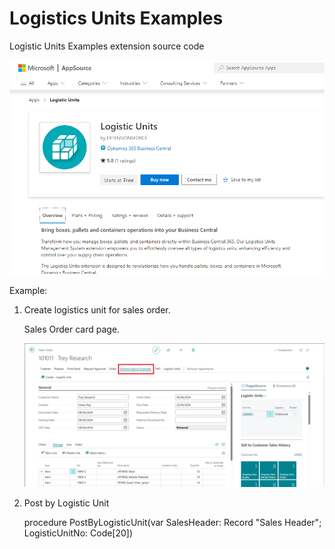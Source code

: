 # Logistics Units Examples
Logistic Units Examples extension source code
  
   ![alt text](https://github.com/ExtensionsForce/LogisticUnitsExamples/blob/main/github/AppsourceLogisticUnits.png)

Example:
1) Create logistics unit for sales order.
   
   Sales Order card page.

   ![alt text](https://github.com/ExtensionsForce/LogisticUnitsExamples/blob/main/github/Example1.png)


2) Post by Logistic Unit

   procedure PostByLogisticUnit(var SalesHeader: Record "Sales Header"; LogisticUnitNo: Code[20])


